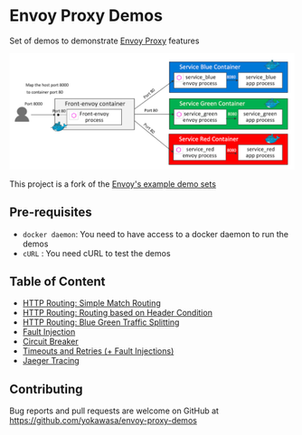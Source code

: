 # Envoy Proxy Demos
Set of demos to demonstrate [Envoy Proxy](https://www.envoyproxy.io/) features

![](assets/demo-app-arch.png)

This project is a fork of the [Envoy's example demo sets](https://github.com/envoyproxy/envoy/tree/master/examples)

## Pre-requisites
- `docker daemon`: You need to have access to a docker daemon to run the demos
- `cURL` : You need cURL to test the demos

## Table of Content
- [HTTP Routing: Simple Match Routing](httproute-simple-match)
- [HTTP Routing: Routing based on Header Condition](httproute-header-match)
- [HTTP Routing: Blue Green Traffic Splitting](httproute-blue-green)
- [Fault Injection](fault-injection)
- [Circuit Breaker](circuit-breaker)
- [Timeouts and Retries (+ Fault Injections)](timeouts-retries)
- [Jaeger Tracing](jaeger-tracing)

## Contributing

Bug reports and pull requests are welcome on GitHub at https://github.com/yokawasa/envoy-proxy-demos
